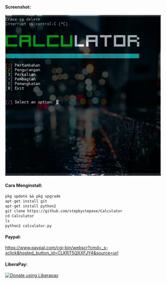 #### Screenshot:
![](./Screenshoot.png)
#### Cara Menginstall:
```
pkg update && pkg upgrade
apt-get install git
apt-get install python2
git clone https://github.com/stepbystepexe/Calculator
cd Calculator
ls
python2 calculator.py
```
#### Paypal:
https://www.paypal.com/cgi-bin/webscr?cmd=_s-xclick&hosted_button_id=CLKRT5QXXFJY4&source=url
#### LiberaPay:
<noscript><a href="https://liberapay.com/stepbystepexe/donate"><img alt="Donate using Liberapay" src="https://liberapay.com/assets/widgets/donate.svg"></a></noscript>
